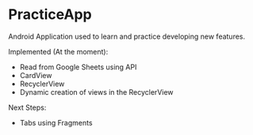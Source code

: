 # PracticeApp

Android Application used to learn and practice developing new features.

Implemented (At the moment):
 - Read from Google Sheets using API
 - CardView
 - RecyclerView
 - Dynamic creation of views in the RecyclerView
 
Next Steps:
 - Tabs using Fragments
